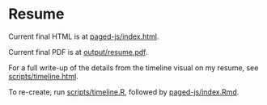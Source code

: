 # Resume

Current final HTML is at [paged-js/index.html](paged-js/index.html).

Current final PDF is at [output/resume.pdf](output/resume.pdf).

For a full write-up of the details from the timeline visual on my resume,
see [scripts/timeline.html](scripts/timeline.html).

To re-create, run [scripts/timeline.R](scripts/timeline.R),
followed by [paged-js/index.Rmd](paged-js/index.Rmd).
